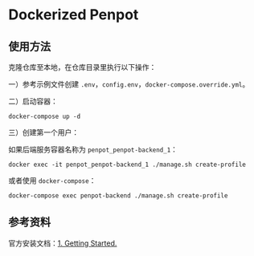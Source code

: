 # Dockerized Penpot

## 使用方法

克隆仓库至本地，在仓库目录里执行以下操作：

一）参考示例文件创建 `.env`，`config.env`，`docker-compose.override.yml`。

二）启动容器：

    docker-compose up -d

三）创建第一个用户：

如果后端服务容器名称为 `penpot_penpot-backend_1`：

    docker exec -it penpot_penpot-backend_1 ./manage.sh create-profile

或者使用 `docker-compose`：

    docker-compose exec penpot-backend ./manage.sh create-profile

## 参考资料

官方安装文档：[1. Getting Started.](https://help.penpot.app/technical-guide/getting-started/)
